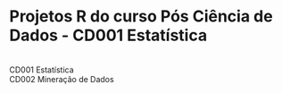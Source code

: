 # Projetos R do curso Pós Ciência de Dados - CD001 Estatística

<br> CD001 Estatística
<br> CD002 Mineração de Dados
